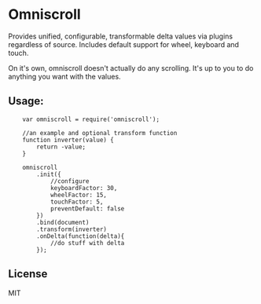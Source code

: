 Omniscroll
==========

Provides unified, configurable, transformable delta values via plugins regardless of source. Includes default support for wheel, keyboard and touch.

On it's own, omniscroll doesn't actually do any scrolling. It's up to you to do anything you want with the values.

Usage:
------

		var omniscroll = require('omniscroll');

		//an example and optional transform function
		function inverter(value) {
			return -value;
		}

		omniscroll
			.init({
				//configure
				keyboardFactor: 30,
				wheelFactor: 15,
				touchFactor: 5,
				preventDefault: false
			})
			.bind(document)
			.transform(inverter)
			.onDelta(function(delta){
				//do stuff with delta
			});

License
-------
MIT